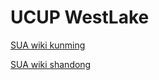 # UCUP WestLake

[SUA wiki kunming](https://sua.ac/wiki/2024-icpc-invitational-kunming/)

[SUA wiki shandong](https://sua.ac/wiki/2024-ccpc-invitational-shandong/)
